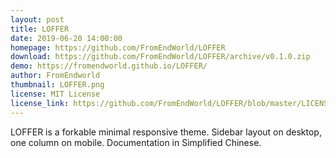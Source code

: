 ```yaml
---
layout: post
title: LOFFER
date: 2019-06-20 14:00:00
homepage: https://github.com/FromEndWorld/LOFFER
download: https://github.com/FromEndWorld/LOFFER/archive/v0.1.0.zip
demo: https://fromendworld.github.io/LOFFER/
author: FromEndworld
thumbnail: LOFFER.png
license: MIT License
license_link: https://github.com/FromEndWorld/LOFFER/blob/master/LICENSE
---
```


LOFFER is a forkable minimal responsive theme. 
Sidebar layout on desktop, one column on mobile.
Documentation in Simplified Chinese. 
